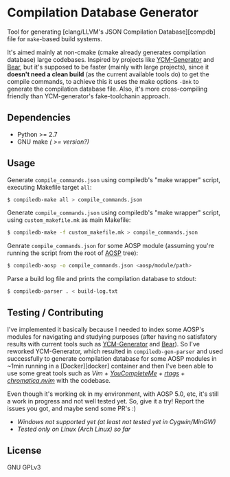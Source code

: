 # Compilation Database Generator

Tool for generating [clang/LLVM's JSON Compilation Database][compdb] file for
`make`-based build systems.

It's aimed mainly at non-cmake (cmake already generates compilation database)
large codebases. Inspired by projects like [YCM-Generator][ycm-gen] and [Bear][bear],
but it's supposed to be faster (mainly with large projects), since it **doesn't need a
clean build** (as the current available tools do) to get the compile commands, to achieve
this it uses the make options `-Bnk` to generate the compilation database file. Also,
it's more cross-compiling friendly than YCM-generator's fake-toolchanin approach.

## Dependencies

- Python >= 2.7
- GNU make _( >= version?)_

## Usage

Generate `compile_commands.json` using compiledb's "make wrapper" script,
executing Makefile target `all`:
```bash
$ compiledb-make all > compile_commands.json
```

Generate `compile_commands.json` using compiledb's "make wrapper" script,
using `custom_makefile.mk` as main Makefile:
```bash
$ compiledb-make -f custom_makefile.mk > compile_commands.json
```

Genrate `compile_commands.json` for some AOSP module (assuming you're running
the script from the root of [AOSP][aosp] tree):
```bash
$ compiledb-aosp -o compile_commands.json <aosp/module/path>
```

Parse a build log file and prints the compilation database to stdout:
```bash
$ compiledb-parser . < build-log.txt
```

## Testing / Contributing

I've implemented it basically because I needed to index some AOSP's
modules for navigating and studying purposes (after having no satisfatory results with
current tools such as [YCM-Generator][ycm] and [Bear][bear]). So I've reworked
YCM-Generator, which resulted in `compiledb-gen-parser` and used successfully to
generate compilation database for some AOSP modules in ~1min running in a [Docker][docker]
container and then I've been able to use some great tools such as _Vim + [YouCompleteMe][ycm] +
[rtags][rtags] + [chromatica.nvim][chrom]_ with the codebase.

Even though it's working ok in my environment, with AOSP 5.0, etc, it's still a
work in progress and not well tested yet. So, give it a try! Report the issues you
got, and maybe send some PR's :)

- _Windows not supported yet (at least not tested yet in Cygwin/MinGW)_
- _Tested only on Linux (Arch Linux) so far_

## License
GNU GPLv3

[ycm]: https://github.com/Valloric/YouCompleteMe
[rtags]: https://github.com/Andersbakken/rtags
[chrom]: https://github.com/arakashic/chromatica.nvim
[ycm-gen]: https://github.com/rdnetto/YCM-Generator
[bear]: https://github.com/rizsotto/Bear
[aosp]: https://source.android.com/

